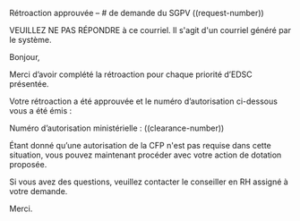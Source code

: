 Rétroaction approuvée – # de demande du SGPV ((request-number))


VEUILLEZ NE PAS RÉPONDRE à ce courriel. Il s'agit d'un courriel généré par le système.

Bonjour,

Merci d’avoir complété la rétroaction pour chaque priorité d’EDSC présentée.

Votre rétroaction a été approuvée et le numéro d’autorisation ci-dessous vous a été émis :

Numéro d’autorisation ministérielle : ((clearance-number))

Étant donné qu’une autorisation de la CFP n'est pas requise dans cette situation, vous pouvez maintenant procéder avec votre action de dotation proposée.

Si vous avez des questions, veuillez contacter le conseiller en RH assigné à votre demande.

Merci.
